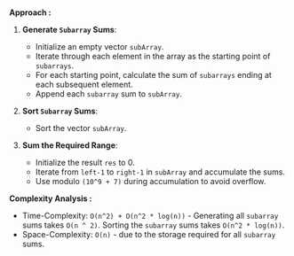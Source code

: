#

**Approach :**<br/>

1. **Generate `Subarray` Sums**:

    - Initialize an empty vector `subArray`.
    - Iterate through each element in the array as the starting point of `subarrays`.
    - For each starting point, calculate the sum of `subarrays` ending at each subsequent element.
    - Append each `subarray` sum to `subArray`.

2. **Sort `Subarray` Sums**:

    - Sort the vector `subArray`.

3. **Sum the Required Range**:
    - Initialize the result `res` to 0.
    - Iterate from `left-1` to `right-1` in `subArray` and accumulate the sums.
    - Use modulo `(10^9 + 7)` during accumulation to avoid overflow.

**Complexity Analysis :**<br/>

-   Time-Complexity: `O(n^2) + O(n^2 * log(n))` - Generating all `subarray` sums takes `O(n ^ 2)`. Sorting the `subarray` sums takes `O(n^2 * log(n))`.
-   Space-Complexity: `O(n)` - due to the storage required for all `subarray` sums.
